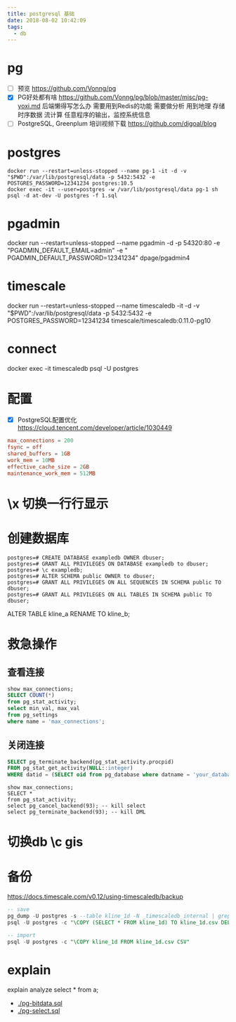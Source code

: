 ```yaml
---
title: postgresql 基础
date: 2018-08-02 10:42:09
tags:
  - db
---
```


# pg

- [ ] 预览 https://github.com/Vonng/pg
- [x] PG好处都有啥 https://github.com/Vonng/pg/blob/master/misc/pg-yoxi.md
  后端懒得写怎么办
  需要用到Redis的功能
  需要做分析
  用到地理
  存储时序数据
  流计算
  任意程序的输出，监控系统信息
- [ ] PostgreSQL, Greenplum 培训视频下载 https://github.com/digoal/blog

# postgres

```shell
docker run --restart=unless-stopped --name pg-1 -it -d -v "$PWD":/var/lib/postgresql/data -p 5432:5432 -e POSTGRES_PASSWORD=12341234 postgres:10.5
docker exec -it --user=postgres -w /var/lib/postgresql/data pg-1 sh
psql -d at-dev -U postgres -f 1.sql
```

# pgadmin

docker run --restart=unless-stopped --name pgadmin -d -p 54320:80 -e "PGADMIN_DEFAULT_EMAIL=admin" -e "
PGADMIN_DEFAULT_PASSWORD=12341234" dpage/pgadmin4

# timescale

docker run --restart=unless-stopped --name timescaledb -it -d -v "$PWD":/var/lib/postgresql/data -p 5432:5432 -e
POSTGRES_PASSWORD=12341234 timescale/timescaledb:0.11.0-pg10

# connect

docker exec -it timescaledb psql -U postgres

# 配置

- [x] PostgreSQL配置优化 https://cloud.tencent.com/developer/article/1030449

```conf
max_connections = 200
fsync = off
shared_buffers = 1GB
work_mem = 10MB
effective_cache_size = 2GB
maintenance_work_mem = 512MB
```

# \x 切换一行行显示

# 创建数据库

```
postgres=# CREATE DATABASE exampledb OWNER dbuser;
postgres=# GRANT ALL PRIVILEGES ON DATABASE exampledb to dbuser;
postgres=# \c exampledb;
postgres=# ALTER SCHEMA public OWNER to dbuser;
postgres=# GRANT ALL PRIVILEGES ON ALL SEQUENCES IN SCHEMA public TO dbuser;
postgres=# GRANT ALL PRIVILEGES ON ALL TABLES IN SCHEMA public TO dbuser;
```

ALTER TABLE kline_a RENAME TO kline_b;

# 救急操作

## 查看连接

```sql
show max_connections;
SELECT COUNT(*)
from pg_stat_activity;
select min_val, max_val
from pg_settings
where name = 'max_connections';
```

## 关闭连接

```sql
SELECT pg_terminate_backend(pg_stat_activity.procpid)
FROM pg_stat_get_activity(NULL::integer)
WHERE datid = (SELECT oid from pg_database where datname = 'your_database');
```

```postgresql
show max_connections;
SELECT *
from pg_stat_activity;
select pg_cancel_backend(93); -- kill select
select pg_terminate_backend(93); -- kill DML
```

# 切换db \c gis

# 备份

https://docs.timescale.com/v0.12/using-timescaledb/backup

```sql
-- save
pg_dump -U postgres -s --table kline_1d -N _timescaledb_internal | grep -v _timescaledb_internal > kline_1d.sql
psql -U postgres -c "\COPY (SELECT * FROM kline_1d) TO kline_1d.csv DELIMITER ',' CSV"

-- import
psql -U postgres -c "\COPY kline_1d FROM kline_1d.csv CSV"
```

# explain

explain analyze select * from a;

- [./pg-bitdata.sql](./pg-bitdata.sql)
- [./pg-select.sql](./pg-select.sql)
